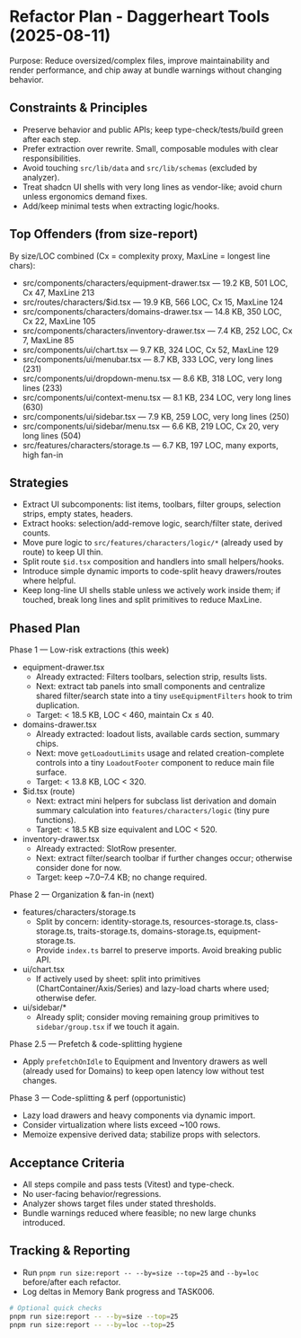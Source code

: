 # Refactor Plan - Daggerheart Tools (2025-08-11)

Purpose: Reduce oversized/complex files, improve maintainability and render performance, and chip away at bundle warnings without changing behavior.

## Constraints & Principles

- Preserve behavior and public APIs; keep type-check/tests/build green after each step.
- Prefer extraction over rewrite. Small, composable modules with clear responsibilities.
- Avoid touching `src/lib/data` and `src/lib/schemas` (excluded by analyzer).
- Treat shadcn UI shells with very long lines as vendor-like; avoid churn unless ergonomics demand fixes.
- Add/keep minimal tests when extracting logic/hooks.

## Top Offenders (from size-report)

By size/LOC combined (Cx = complexity proxy, MaxLine = longest line chars):

- src/components/characters/equipment-drawer.tsx — 19.2 KB, 501 LOC, Cx 47, MaxLine 213
- src/routes/characters/$id.tsx — 19.9 KB, 566 LOC, Cx 15, MaxLine 124
- src/components/characters/domains-drawer.tsx — 14.8 KB, 350 LOC, Cx 22, MaxLine 105
- src/components/characters/inventory-drawer.tsx — 7.4 KB, 252 LOC, Cx 7, MaxLine 85
- src/components/ui/chart.tsx — 9.7 KB, 324 LOC, Cx 52, MaxLine 129
- src/components/ui/menubar.tsx — 8.7 KB, 333 LOC, very long lines (231)
- src/components/ui/dropdown-menu.tsx — 8.6 KB, 318 LOC, very long lines (233)
- src/components/ui/context-menu.tsx — 8.1 KB, 234 LOC, very long lines (630)
- src/components/ui/sidebar.tsx — 7.9 KB, 259 LOC, very long lines (250)
- src/components/ui/sidebar/menu.tsx — 6.6 KB, 219 LOC, Cx 20, very long lines (504)
- src/features/characters/storage.ts — 6.7 KB, 197 LOC, many exports, high fan-in

## Strategies

- Extract UI subcomponents: list items, toolbars, filter groups, selection strips, empty states, headers.
- Extract hooks: selection/add-remove logic, search/filter state, derived counts.
- Move pure logic to `src/features/characters/logic/*` (already used by route) to keep UI thin.
- Split route `$id.tsx` composition and handlers into small helpers/hooks.
- Introduce simple dynamic imports to code-split heavy drawers/routes where helpful.
- Keep long-line UI shells stable unless we actively work inside them; if touched, break long lines and split primitives to reduce MaxLine.

## Phased Plan

Phase 1 — Low-risk extractions (this week)

- equipment-drawer.tsx
  - Already extracted: Filters toolbars, selection strip, results lists.
  - Next: extract tab panels into small components and centralize shared filter/search state into a tiny `useEquipmentFilters` hook to trim duplication.
  - Target: < 18.5 KB, LOC < 460, maintain Cx ≤ 40.
- domains-drawer.tsx
  - Already extracted: loadout lists, available cards section, summary chips.
  - Next: move `getLoadoutLimits` usage and related creation-complete controls into a tiny `LoadoutFooter` component to reduce main file surface.
  - Target: < 13.8 KB, LOC < 320.
- $id.tsx (route)
  - Next: extract mini helpers for subclass list derivation and domain summary calculation into `features/characters/logic` (tiny pure functions).
  - Target: < 18.5 KB size equivalent and LOC < 520.
- inventory-drawer.tsx
  - Already extracted: SlotRow presenter.
  - Next: extract filter/search toolbar if further changes occur; otherwise consider done for now.
  - Target: keep ~7.0–7.4 KB; no change required.

Phase 2 — Organization & fan-in (next)

- features/characters/storage.ts
  - Split by concern: identity-storage.ts, resources-storage.ts, class-storage.ts, traits-storage.ts, domains-storage.ts, equipment-storage.ts.
  - Provide `index.ts` barrel to preserve imports. Avoid breaking public API.
- ui/chart.tsx
  - If actively used by sheet: split into primitives (ChartContainer/Axis/Series) and lazy-load charts where used; otherwise defer.
- ui/sidebar/\*
  - Already split; consider moving remaining group primitives to `sidebar/group.tsx` if we touch it again.

Phase 2.5 — Prefetch & code-splitting hygiene

- Apply `prefetchOnIdle` to Equipment and Inventory drawers as well (already used for Domains) to keep open latency low without test changes.

Phase 3 — Code-splitting & perf (opportunistic)

- Lazy load drawers and heavy components via dynamic import.
- Consider virtualization where lists exceed ~100 rows.
- Memoize expensive derived data; stabilize props with selectors.

## Acceptance Criteria

- All steps compile and pass tests (Vitest) and type-check.
- No user-facing behavior/regressions.
- Analyzer shows target files under stated thresholds.
- Bundle warnings reduced where feasible; no new large chunks introduced.

## Tracking & Reporting

- Run `pnpm run size:report -- --by=size --top=25` and `--by=loc` before/after each refactor.
- Log deltas in Memory Bank progress and TASK006.

```sh
# Optional quick checks
pnpm run size:report -- --by=size --top=25
pnpm run size:report -- --by=loc --top=25
```
